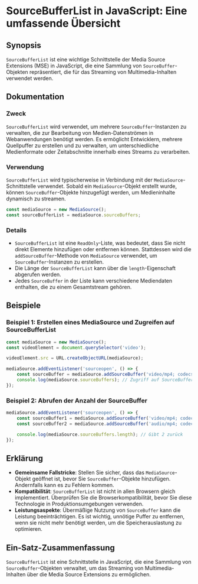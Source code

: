 <!--
Meta Description: # SourceBufferList in JavaScript: Eine umfassende Übersicht ## Synopsis `SourceBufferList` ist eine wichtige Schnittstelle der Media Source Extensions...
Meta Keywords: mediasource, die, sourcebufferlist, sourcebuffer, von
-->

# SourceBufferList in JavaScript: Eine umfassende Übersicht

## Synopsis
`SourceBufferList` ist eine wichtige Schnittstelle der Media Source Extensions (MSE) in JavaScript, die eine Sammlung von `SourceBuffer`-Objekten repräsentiert, die für das Streaming von Multimedia-Inhalten verwendet werden.

## Dokumentation

### Zweck
`SourceBufferList` wird verwendet, um mehrere `SourceBuffer`-Instanzen zu verwalten, die zur Bearbeitung von Medien-Datenströmen in Webanwendungen benötigt werden. Es ermöglicht Entwicklern, mehrere Quellpuffer zu erstellen und zu verwalten, um unterschiedliche Medienformate oder Zeitabschnitte innerhalb eines Streams zu verarbeiten.

### Verwendung
`SourceBufferList` wird typischerweise in Verbindung mit der `MediaSource`-Schnittstelle verwendet. Sobald ein `MediaSource`-Objekt erstellt wurde, können `SourceBuffer`-Objekte hinzugefügt werden, um Medieninhalte dynamisch zu streamen.

```javascript
const mediaSource = new MediaSource();
const sourceBufferList = mediaSource.sourceBuffers;
```

### Details
- `SourceBufferList` ist eine `ReadOnly`-Liste, was bedeutet, dass Sie nicht direkt Elemente hinzufügen oder entfernen können. Stattdessen wird die `addSourceBuffer`-Methode von `MediaSource` verwendet, um `SourceBuffer`-Instanzen zu erstellen.
- Die Länge der `SourceBufferList` kann über die `length`-Eigenschaft abgerufen werden.
- Jedes `SourceBuffer` in der Liste kann verschiedene Mediendaten enthalten, die zu einem Gesamtstream gehören.

## Beispiele

### Beispiel 1: Erstellen eines MediaSource und Zugreifen auf SourceBufferList
```javascript
const mediaSource = new MediaSource();
const videoElement = document.querySelector('video');

videoElement.src = URL.createObjectURL(mediaSource);

mediaSource.addEventListener('sourceopen', () => {
    const sourceBuffer = mediaSource.addSourceBuffer('video/mp4; codecs="avc1.64001E, mp4a.40.2"');
    console.log(mediaSource.sourceBuffers); // Zugriff auf SourceBufferList
});
```

### Beispiel 2: Abrufen der Anzahl der SourceBuffer
```javascript
mediaSource.addEventListener('sourceopen', () => {
    const sourceBuffer1 = mediaSource.addSourceBuffer('video/mp4; codecs="avc1.64001E"');
    const sourceBuffer2 = mediaSource.addSourceBuffer('audio/mp4; codecs="mp4a.40.2"');

    console.log(mediaSource.sourceBuffers.length); // Gibt 2 zurück
});
```

## Erklärung
- **Gemeinsame Fallstricke**: Stellen Sie sicher, dass das `MediaSource`-Objekt geöffnet ist, bevor Sie `SourceBuffer`-Objekte hinzufügen. Andernfalls kann es zu Fehlern kommen.
- **Kompatibilität**: `SourceBufferList` ist nicht in allen Browsern gleich implementiert. Überprüfen Sie die Browserkompatibilität, bevor Sie diese Technologie in Produktionsumgebungen verwenden.
- **Leistungsaspekte**: Übermäßige Nutzung von `SourceBuffer` kann die Leistung beeinträchtigen. Es ist wichtig, unnötige Puffer zu entfernen, wenn sie nicht mehr benötigt werden, um die Speicherauslastung zu optimieren.

## Ein-Satz-Zusammenfassung
`SourceBufferList` ist eine Schnittstelle in JavaScript, die eine Sammlung von `SourceBuffer`-Objekten verwaltet, um das Streaming von Multimedia-Inhalten über die Media Source Extensions zu ermöglichen.